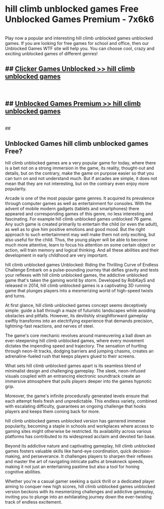 # hill climb unblocked games  Free Unblocked Games Premium - 7x6k6 <br>
<br>
Play now a popular and interesting hill climb unblocked games unblocked games. If you are looking for free games for school and office, then our Unblocked Games WTF site will help you. You can choose cool, crazy and exciting unblocked games of different genres!


## ##  [Clicker Games Unblocked >> hill climb unblocked games](http://freeplayer.one?title=hill_climb_unblocked_games&ref=UGames)
  <br>

##  ## [Unblocked Games Premium >> hill climb unblocked games](http://freeplayer.one?title=hill_climb_unblocked_games&ref=UGames)
  <br>
  ##



## Unblocked Games hill climb unblocked games Free?

hill climb unblocked games are a very popular game for today, where there is a bet not on a strong immersion in the game, its reality, thought-out and details, but on the contrary, make the game on purpose easier so that you can turn on and not understand much. But if arcades are simple, it does not mean that they are not interesting, but on the contrary even enjoy more popularity.

Arcade is one of the most popular game genres. It acquired its prevalence through computer games as well as entertainment for consoles. With the advent of mobile modern gadgets (tablets and smartphones) there appeared and corresponding games of this genre, no less interesting and fascinating. For example hill climb unblocked games unblocked 76 game. Any such game is created primarily to entertain the child (or even the adult), as well as to give him positive emotions and good mood. But the right approach to such entertainment may well make them not only exciting, but also useful for the child. Thus, the young player will be able to become much more attentive, learn to focus his attention on some certain object or action, will train memory and logical thinking. And all these abilities and their development in early childhood are very important.

hill climb unblocked games Unblocked: Riding the Thrilling Curve of Endless Challenge
Embark on a pulse-pounding journey that defies gravity and tests your reflexes with hill climb unblocked games, the addictive unblocked game that's taken the gaming world by storm. Developed by RobKayS and released in 2014, hill climb unblocked games is a captivating 3D running game that plunges players into a mesmerizing world of high-speed twists and turns.

At first glance, hill climb unblocked games concept seems deceptively simple: guide a ball through a maze of futuristic landscapes while avoiding obstacles and pitfalls. However, its devilishly straightforward gameplay swiftly transforms into an electrifying experience that demands precision, lightning-fast reactions, and nerves of steel.

The game's core mechanic revolves around maneuvering a ball down an ever-steepening hill climb unblocked games, where every movement dictates the impending speed and trajectory. The sensation of hurtling through neon-lit tracks, dodging barriers and jumping chasms, creates an adrenaline-fueled rush that keeps players glued to their screens.

What sets hill climb unblocked games apart is its seamless blend of minimalist design and challenging gameplay. The sleek, neon-infused visuals coupled with an entrancing electronic soundtrack create an immersive atmosphere that pulls players deeper into the games hypnotic grip.

Moreover, the game's infinite procedurally generated levels ensure that each attempt feels fresh and unpredictable. This endless variety, combined with escalating difficulty, guarantees an ongoing challenge that hooks players and keeps them coming back for more.

hill climb unblocked games unblocked version has garnered immense popularity, becoming a staple in schools and workplaces where access to gaming sites might otherwise be restricted. Its availability across various platforms has contributed to its widespread acclaim and devoted fan base.

Beyond its addictive nature and captivating gameplay, hill climb unblocked games fosters valuable skills like hand-eye coordination, quick decision-making, and perseverance. It challenges players to sharpen their reflexes and master the art of navigating intricate paths at breakneck speeds, making it not just an entertaining pastime but also a tool for honing cognitive abilities.

Whether you're a casual gamer seeking a quick thrill or a dedicated player aiming to conquer new high scores, hill climb unblocked games unblocked version beckons with its mesmerizing challenges and addictive gameplay, inviting you to plunge into an exhilarating journey down the ever-twisting track of endless excitement.